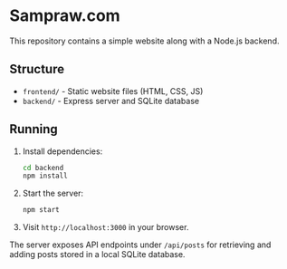 # Sampraw.com

This repository contains a simple website along with a Node.js backend.

## Structure

- `frontend/` - Static website files (HTML, CSS, JS)
- `backend/`  - Express server and SQLite database

## Running

1. Install dependencies:
   ```bash
   cd backend
   npm install
   ```
2. Start the server:
   ```bash
   npm start
   ```
3. Visit `http://localhost:3000` in your browser.

The server exposes API endpoints under `/api/posts` for retrieving and
adding posts stored in a local SQLite database.
